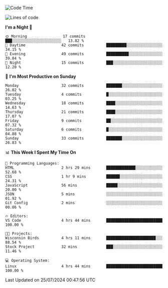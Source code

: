 <!--START_SECTION:waka-->
![Code Time](http://img.shields.io/badge/Code%20Time-204%20hrs%2019%20mins-blue)

![Lines of code](https://img.shields.io/badge/From%20Hello%20World%20I%27ve%20Written-15.5%20thousand%20lines%20of%20code-blue)

**I'm a Night 🦉** 

```text
🌞 Morning                17 commits          ███░░░░░░░░░░░░░░░░░░░░░░   13.82 % 
🌆 Daytime                42 commits          █████████░░░░░░░░░░░░░░░░   34.15 % 
🌃 Evening                49 commits          ██████████░░░░░░░░░░░░░░░   39.84 % 
🌙 Night                  15 commits          ███░░░░░░░░░░░░░░░░░░░░░░   12.20 % 
```
📅 **I'm Most Productive on Sunday** 

```text
Monday                   32 commits          ███████░░░░░░░░░░░░░░░░░░   26.02 % 
Tuesday                  4 commits           █░░░░░░░░░░░░░░░░░░░░░░░░   03.25 % 
Wednesday                18 commits          ████░░░░░░░░░░░░░░░░░░░░░   14.63 % 
Thursday                 21 commits          ████░░░░░░░░░░░░░░░░░░░░░   17.07 % 
Friday                   9 commits           ██░░░░░░░░░░░░░░░░░░░░░░░   07.32 % 
Saturday                 6 commits           █░░░░░░░░░░░░░░░░░░░░░░░░   04.88 % 
Sunday                   33 commits          ███████░░░░░░░░░░░░░░░░░░   26.83 % 
```


📊 **This Week I Spent My Time On** 

```text
💬 Programming Languages: 
HTML                     2 hrs 29 mins       █████████████░░░░░░░░░░░░   52.68 % 
CSS                      1 hr 9 mins         ██████░░░░░░░░░░░░░░░░░░░   24.31 % 
JavaScript               56 mins             █████░░░░░░░░░░░░░░░░░░░░   20.00 % 
JSON                     5 mins              ░░░░░░░░░░░░░░░░░░░░░░░░░   01.92 % 
Git Config               2 mins              ░░░░░░░░░░░░░░░░░░░░░░░░░   00.86 % 

🔥 Editors: 
VS Code                  4 hrs 44 mins       █████████████████████████   100.00 % 

🐱‍💻 Projects: 
Wisconsin Birds          4 hrs 11 mins       ██████████████████████░░░   88.54 % 
Stock Project            32 mins             ███░░░░░░░░░░░░░░░░░░░░░░   11.46 % 

💻 Operating System: 
Linux                    4 hrs 44 mins       █████████████████████████   100.00 % 
```


 Last Updated on 25/07/2024 00:47:56 UTC
<!--END_SECTION:waka-->
